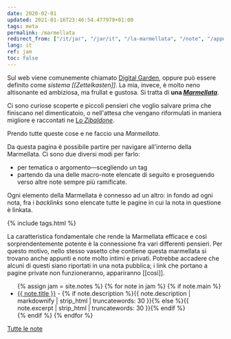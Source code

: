 ```yaml
---
date: 2020-02-01
updated: 2021-01-16T23:46:54.477979+01:00
tags: meta
permalink: /marmellata
redirect_from: ["/it/jar", "/jar/it", "/la-marmellata", "/note", "/appunti", "/jar-it"]
lang: it
ref: jam
toc: false
---
```

Sul web viene comunemente chiamato [Digital Garden](https://dev.to/jbranchaud/the-digital-garden-l10 "The Digital Garden su DEV.to"), oppure può essere definito come *sistema [[Zettelkasten]]*. La mia, invece, è molto neno altisonante ed ambiziosa, ma frullat e gustosa. Si tratta di **una <cite><a href="/marmellata" rel="noopener noreferrer" target="_blank" title="La Marmellata">Marmellata</a></cite>**.</p>

Ci sono curiose scoperte e piccoli pensieri che voglio salvare prima che finiscano nel dimenticatoio, o nell'attesa che vengano riformulati in maniera migliore e raccontati ne <a href="/zibaldone" rel="noopener noreferrer" target="_blank" title="Zibaldone">Lo <cite>Zibaldone</cite></a>.

Prendo tutte queste cose e ne faccio una <cite>Marmellata</cite>.

Da questa pagina è possibile partire per navigare all'interno della Marmellata. Ci sono due diversi modi per farlo:
- per tematica o argomento—scegliendo un tag
- partendo da una delle macro-note elencate di seguito e proseguendo verso altre note sempre più ramificate.

Ogni elemento della Marmellata è connesso ad un altro: in fondo ad ogni nota, fra i *backlinks* sono elencate tutte le pagine in cui la nota in questione è linkata.

{% include tags.html %}

<div class="yellow box">
	La caratteristica fondamentale che rende la Marmellata efficace e così sorprendentemente potente è la connessione fra vari differenti pensieri. Per questo motivo, nello stesso vasetto che contiene questa marmellata si trovano anche appunti e note molto intimi e privati. Potrebbe accadere che alcuni di questi siano riportati in una nota pubblica; i link che portano a pagine private non funzioneranno, appariranno [[così]].
</div>

<ul>
	{% assign jam = site.notes %}
	{% for note in jam %}
		{% if note.main %}
			<li><a href="{{ note.url }}">{{ note.title }}</a> - {% if note.description %}{{ note.description | markdownify | strip_html | truncatewords: 30 }}{% else %}{{ note.excerpt | strip_html | truncatewords: 30 }}{% endif %}</li>
		{% endif %}
	{% endfor %}
</ul>


[Tutte le note](/whole-jar "The Whole Jar")